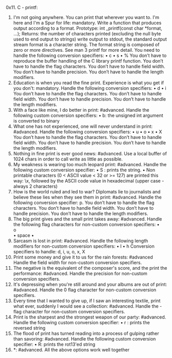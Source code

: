 0x11. C - printf:
1.	I'm not going anywhere. You can print that wherever you want to. I'm here and I'm a Spur for life:
mandatory.
Write a function that produces output according to a format.
Prototype: int _printf(const char *format, ...);
Returns: the number of characters printed (excluding the null byte used to end output to strings)
write output to stdout, the standard output stream
format is a character string. The format string is composed of zero or more directives. See man 3 printf for more detail. You need to handle the following conversion specifiers:
•	c
•	s
•	%
You don’t have to reproduce the buffer handling of the C library printf function.
You don’t have to handle the flag characters.
You don’t have to handle field width.
You don’t have to handle precision.
You don’t have to handle the length modifiers.
1.	Education is when you read the fine print. Experience is what you get if you don't:
mandatory.
Handle the following conversion specifiers:
•	d
•	i
You don’t have to handle the flag characters.
You don’t have to handle field width.
You don’t have to handle precision.
You don’t have to handle the length modifiers.
2.	With a face like mine, I do better in print:
#advanced.
Handle the following custom conversion specifiers:
•	b: the unsigned int argument is converted to binary
3.	What one has not experienced, one will never understand in print:
#advanced.
Handle the following conversion specifiers:
•	u
•	o
•	x
•	X
You don’t have to handle the flag characters.
You don’t have to handle field width.
You don’t have to handle precision.
You don’t have to handle the length modifiers.
4.	Nothing in fine print is ever good news:
#advanced.
Use a local buffer of 1024 chars in order to call write as little as possible.
5.	My weakness is wearing too much leopard print:
#advanced.
Handle the following custom conversion specifier:
•	S : prints the string.
•	Non printable characters (0 < ASCII value < 32 or >= 127) are printed this way: \x, followed by the ASCII code value in hexadecimal (upper case - always 2 characters)
6.	How is the world ruled and led to war? Diplomats lie to journalists and believe these lies when they see them in print:
#advanced.
Handle the following conversion specifier: p.
You don’t have to handle the flag characters.
You don’t have to handle field width.
You don’t have to handle precision.
You don’t have to handle the length modifiers.
7.	The big print gives and the small print takes away:
#advanced.
Handle the following flag characters for non-custom conversion specifiers:
•	
o	
•	space
•	
8.	Sarcasm is lost in print:
#advanced.
Handle the following length modifiers for non-custom conversion specifiers:
•	l
•	h
Conversion specifiers to handle: d, i, u, o, x, X
9.	Print some money and give it to us for the rain forests:
#advanced
Handle the field width for non-custom conversion specifiers.
10.	The negative is the equivalent of the composer's score, and the print the performance: #advanced.
Handle the precision for non-custom conversion specifiers.
11.	It's depressing when you're still around and your albums are out of print:
#advanced.
Handle the 0 flag character for non-custom conversion specifiers.
12.	Every time that I wanted to give up, if I saw an interesting textile, print what ever, suddenly I would see a collection:
#advanced.
Handle the - flag character for non-custom conversion specifiers.
13.	Print is the sharpest and the strongest weapon of our party:
#advanced.
Handle the following custom conversion specifier:
•	r : prints the reversed string
14.	The flood of print has turned reading into a process of gulping rather than savoring:
#advanced.
Handle the following custom conversion specifier:
•	R: prints the rot13'ed string
15.	*:
#advanced.
All the above options work well together

